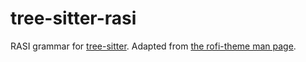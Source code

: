 tree-sitter-rasi
==================

RASI grammar for [tree-sitter](https://github.com/tree-sitter/tree-sitter). Adapted from [the rofi-theme man page](https://man.archlinux.org/man/community/rofi/rofi-theme.5.en).
